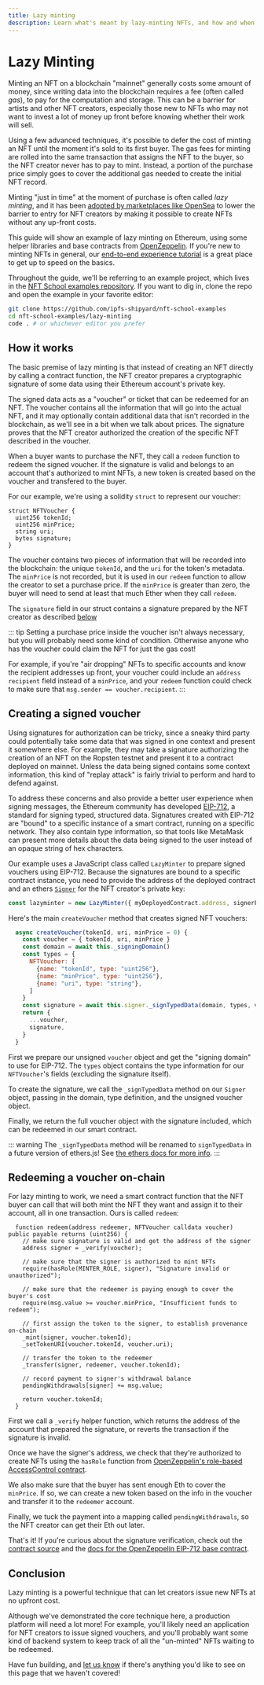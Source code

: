 ```yaml
---
title: Lazy minting
description: Learn what's meant by lazy-minting NFTs, and how and when to do it.
---
```


# Lazy Minting

Minting an NFT on a blockchain "mainnet" generally costs some amount of money, since writing data into the blockchain requires a fee (often called _gas_), to pay for the computation and storage. This can be a barrier for artists and other NFT creators, especially those new to NFTs who may not want to invest a lot of money up front before knowing whether their work will sell.

Using a few advanced techniques, it's possible to defer the cost of minting an NFT until the moment it's sold to its first buyer. The gas fees for minting are rolled into the same transaction that assigns the NFT to the buyer, so the NFT creator never has to pay to mint. Instead, a portion of the purchase price simply goes to cover the additional gas needed to create the initial NFT record.

Minting "just in time" at the moment of purchase is often called _lazy minting_, and it has been [adopted by marketplaces like OpenSea](https://opensea.io/blog/announcements/introducing-the-collection-manager/) to lower the barrier to entry for NFT creators by making it possible to create NFTs without any up-front costs.

This guide will show an example of lazy minting on Ethereum, using some helper libraries and base contracts from [OpenZeppelin](https://openzeppelin.org). If you're new to minting NFTs in general, our [end-to-end experience tutorial](../../tutorial/end-to-end-experience/) is a great place to get up to speed on the basics.

Throughout the guide, we'll be referring to an example project, which lives in the [NFT School examples repository](https://github.com/ipfs-shipyard/nft-school-examples). If you want to dig in, clone the repo and open the example in your favorite editor:

```bash
git clone https://github.com/ipfs-shipyard/nft-school-examples
cd nft-school-examples/lazy-minting
code . # or whichever editor you prefer
```

## How it works

The basic premise of lazy minting is that instead of creating an NFT directly by calling a contract function, the NFT creator prepares a cryptographic signature of some data using their Ethereum account's private key.

The signed data acts as a "voucher" or ticket that can be redeemed for an NFT. The voucher contains all the information that will go into the actual NFT, and it may optionally contain additional data that isn't recorded in the blockchain, as we'll see in a bit when we talk about prices. The signature proves that the NFT creator authorized the creation of the specific NFT described in the voucher.

When a buyer wants to purchase the NFT, they call a `redeem` function to redeem the signed voucher. If the signature is valid and belongs to an account that's authorized to mint NFTs, a new token is created based on the voucher and transfered to the buyer.

For our example, we're using a solidity `struct` to represent our voucher:

```solidity
struct NFTVoucher {
  uint256 tokenId;
  uint256 minPrice;
  string uri;
  bytes signature;
}
```

The voucher contains two pieces of information that will be recorded into the blockchain: the unique `tokenId`, and the `uri` for the token's metadata. The `minPrice` is not recorded, but it is used in our `redeem` function to allow the creator to set a purchase price. If the `minPrice` is greater than zero, the buyer will need to send at least that much Ether when they call `redeem`.

The `signature` field in our struct contains a signature prepared by the NFT creator as described [below](#creating-a-signed-voucher)

::: tip
Setting a purchase price inside the voucher isn't always necessary, but you will probably need some kind of condition. Otherwise anyone who has the voucher could claim the NFT for just the gas cost! 

For example, if you're "air dropping" NFTs to specific accounts and know the recipient addresses up front, your voucher could include an `address recipient` field instead of a `minPrice`, and your `redeem` function could check to make sure that `msg.sender == voucher.recipient`.
:::

## Creating a signed voucher

Using signatures for authorization can be tricky, since a sneaky third party could potentially take some data that was signed in one context and present it somewhere else. For example, they may take a signature authorizing the creation of an NFT on the Ropsten testnet and present it to a contract deployed on mainnet. Unless the data being signed contains some context information, this kind of "replay attack" is fairly trivial to perform and hard to defend against.

To address these concerns and also provide a better user experience when signing messages, the Ethereum community has developed [EIP-712](https://eips.ethereum.org/EIPS/eip-712), a standard for signing typed, structured data. Signatures created with EIP-712 are "bound" to a specific instance of a smart contract, running on a specific network. They also contain type information, so that tools like MetaMask can present more details about the data being signed to the user instead of an opaque string of hex characters.

Our example uses a JavaScript class called `LazyMinter` to prepare signed vouchers using EIP-712. Because the signatures are bound to a specific contract instance, you need to provide the address of the deployed contract and an ethers [`Signer`](https://docs.ethers.io/v5/api/signer/) for the NFT creator's private key:

```js
const lazyminter = new LazyMinter({ myDeployedContract.address, signerForMinterAccount })
```

Here's the main `createVoucher` method that creates signed NFT vouchers:

```js
  async createVoucher(tokenId, uri, minPrice = 0) {
    const voucher = { tokenId, uri, minPrice }
    const domain = await this._signingDomain()
    const types = {
      NFTVoucher: [
        {name: "tokenId", type: "uint256"},
        {name: "minPrice", type: "uint256"},
        {name: "uri", type: "string"},  
      ]
    }
    const signature = await this.signer._signTypedData(domain, types, voucher)
    return {
      ...voucher,
      signature,
    }
  }
```

First we prepare our unsigned `voucher` object and get the "signing domain" to use for EIP-712. The `types` object contains the type information for our `NFTVoucher`'s fields (excluding the signature itself).

To create the signature, we call the `_signTypedData` method on our `Signer` object, passing in the domain, type definition, and the unsigned voucher object.

Finally, we return the full voucher object with the signature included, which can be redeemed in our smart contract.

::: warning
The `_signTypedData` method will be renamed to `signTypedData` in a future version of ethers.js! See [the ethers docs for more info](https://docs.ethers.io/v5/api/signer/#Signer-signTypedData).
:::

## Redeeming a voucher on-chain

For lazy minting to work, we need a smart contract function that the NFT buyer can call that will both mint the NFT they want and assign it to their account, all in one transaction. Ours is called `redeem`:

```solidity
  function redeem(address redeemer, NFTVoucher calldata voucher) public payable returns (uint256) {
    // make sure signature is valid and get the address of the signer
    address signer = _verify(voucher);

    // make sure that the signer is authorized to mint NFTs
    require(hasRole(MINTER_ROLE, signer), "Signature invalid or unauthorized");

    // make sure that the redeemer is paying enough to cover the buyer's cost
    require(msg.value >= voucher.minPrice, "Insufficient funds to redeem");

    // first assign the token to the signer, to establish provenance on-chain
    _mint(signer, voucher.tokenId);
    _setTokenURI(voucher.tokenId, voucher.uri);
    
    // transfer the token to the redeemer
    _transfer(signer, redeemer, voucher.tokenId);

    // record payment to signer's withdrawal balance
    pendingWithdrawals[signer] += msg.value;

    return voucher.tokenId;
  }
```

First we call a `_verify` helper function, which returns the address of the account that prepared the signature, or reverts the transaction if the signature is invalid.

Once we have the signer's address, we check that they're authorized to create NFTs using the `hasRole` function from [OpenZeppelin's role-based AccessControl contract](https://docs.openzeppelin.com/contracts/4.x/access-control).

We also make sure that the buyer has sent enough Eth to cover the `minPrice`. If so, we can create a new token based on the info in the voucher and transfer it to the `redeemer` account.

Finally, we tuck the payment into a mapping called `pendingWithdrawals`, so the NFT creator can get their Eth out later.

That's it! If you're curious about the signature verification, check out the [contract source](https://github.com/ipfs-shipyard/nft-school-examples/blob/main/lazy-minting/contracts/LazyNFT.sol) and the [docs for the OpenZeppelin EIP-712 base contract](https://docs.openzeppelin.com/contracts/4.x/api/utils#EIP712).

## Conclusion

Lazy minting is a powerful technique that can let creators issue new NFTs at no upfront cost.

Although we've demonstrated the core technique here, a production platform will need a lot more! For example, you'll likely need an application for NFT creators to issue signed vouchers, and you'll probably want some kind of backend system to keep track of all the "un-minted" NFTs waiting to be redeemed.

Have fun building, and [let us know](https://github.com/protocol/nft-website/issues/new?assignees=&labels=need%2Ftriage&template=open-an-issue.md&title=%5BPAGE+ISSUE%5D+Lazy%20minting) if there's anything you'd like to see on this page that we haven't covered!
